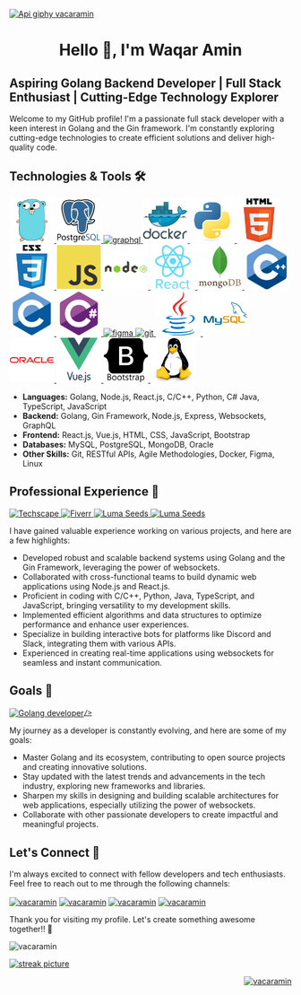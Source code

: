 [![Api giphy vacaramin](https://developers.giphy.com/branch/master/static/api-512d36c09662682717108a38bbb5c57d.gif)](https://vacaramin.me)

<h1 align="center">Hello 👋, I'm Waqar Amin</h1>

## Aspiring Golang Backend Developer | Full Stack Enthusiast | Cutting-Edge Technology Explorer

Welcome to my GitHub profile! I'm a passionate full stack developer with a keen interest in Golang and the Gin framework. I'm constantly exploring cutting-edge technologies to create efficient solutions and deliver high-quality code.

## Technologies & Tools 🛠️
<p align="left">
  <a href="https://golang.org" target="_blank" rel="noreferrer">
    <img
      src="https://raw.githubusercontent.com/devicons/devicon/master/icons/go/go-original.svg"
      alt="go"
      width="80"
      height="80"
    />
  </a>
  <a href="https://www.postgresql.org" target="_blank" rel="noreferrer">
    <img
      src="https://raw.githubusercontent.com/devicons/devicon/master/icons/postgresql/postgresql-original-wordmark.svg"
      alt="postgresql"
      width="80"
      height="80"
    />
  </a>
  <a href="https://graphql.org" target="_blank" rel="noreferrer">
    <img
      src="https://www.vectorlogo.zone/logos/graphql/graphql-icon.svg"
      alt="graphql"
      width="80"
      height="80"
    />
  </a>
  <a href="https://www.docker.com/" target="_blank" rel="noreferrer">
    <img
      src="https://raw.githubusercontent.com/devicons/devicon/master/icons/docker/docker-original-wordmark.svg"
      alt="docker"
      width="80"
      height="80"
    />
  </a>
  <a href="https://www.python.org" target="_blank" rel="noreferrer">
    <img
      src="https://raw.githubusercontent.com/devicons/devicon/master/icons/python/python-original.svg"
      alt="python"
      width="80"
      height="80"
    />
  </a>
  <a href="https://www.w3.org/html/" target="_blank" rel="noreferrer">
    <img
      src="https://raw.githubusercontent.com/devicons/devicon/master/icons/html5/html5-original-wordmark.svg"
      alt="html5"
      width="80"
      height="80"
    />
  </a>
  <a href="https://www.w3schools.com/css/" target="_blank" rel="noreferrer">
    <img
      src="https://raw.githubusercontent.com/devicons/devicon/master/icons/css3/css3-original-wordmark.svg"
      alt="css3"
      width="80"
      height="80"
    />
  </a>
  <a
    href="https://developer.mozilla.org/en-US/docs/Web/JavaScript"
    target="_blank"
    rel="noreferrer"
  >
    <img
      src="https://raw.githubusercontent.com/devicons/devicon/master/icons/javascript/javascript-original.svg"
      alt="javascript"
      width="80"
      height="80"
    />
  </a>
  <a href="https://nodejs.org" target="_blank" rel="noreferrer">
    <img
      src="https://raw.githubusercontent.com/devicons/devicon/master/icons/nodejs/nodejs-original-wordmark.svg"
      alt="nodejs"
      width="80"
      height="80"
    />
  </a>
  <a href="https://reactjs.org/" target="_blank" rel="noreferrer">
    <img
      src="https://raw.githubusercontent.com/devicons/devicon/master/icons/react/react-original-wordmark.svg"
      alt="react"
      width="80"
      height="80"
    />
  </a>
  <a href="https://www.mongodb.com/" target="_blank" rel="noreferrer">
    <img
      src="https://raw.githubusercontent.com/devicons/devicon/master/icons/mongodb/mongodb-original-wordmark.svg"
      alt="mongodb"
      width="80"
      height="80"
    />
  </a>
  <a href="https://www.w3schools.com/cpp/" target="_blank" rel="noreferrer">
    <img
      src="https://raw.githubusercontent.com/devicons/devicon/master/icons/cplusplus/cplusplus-original.svg"
      alt="cplusplus"
      width="80"
      height="80"
    />
  </a>

  <a href="https://www.cprogramming.com/" target="_blank" rel="noreferrer">
    <img
      src="https://raw.githubusercontent.com/devicons/devicon/master/icons/c/c-original.svg"
      alt="c"
      width="80"
      height="80"
    />
  </a>
  <a href="https://www.w3schools.com/cs/" target="_blank" rel="noreferrer">
    <img
      src="https://raw.githubusercontent.com/devicons/devicon/master/icons/csharp/csharp-original.svg"
      alt="csharp"
      width="80"
      height="80"
    />
  </a>

  <a href="https://www.figma.com/" target="_blank" rel="noreferrer">
    <img
      src="https://www.vectorlogo.zone/logos/figma/figma-icon.svg"
      alt="figma"
      width="80"
      height="80"
    />
  </a>
  <a href="https://git-scm.com/" target="_blank" rel="noreferrer">
    <img
      src="https://www.vectorlogo.zone/logos/git-scm/git-scm-icon.svg"
      alt="git"
      width="80"
      height="80"
    />
  </a>
  <a href="https://www.java.com" target="_blank" rel="noreferrer">
    <img
      src="https://raw.githubusercontent.com/devicons/devicon/master/icons/java/java-original.svg"
      alt="java"
      width="80"
      height="80"
    />
  </a>

  <a href="https://www.mysql.com/" target="_blank" rel="noreferrer">
    <img
      src="https://raw.githubusercontent.com/devicons/devicon/master/icons/mysql/mysql-original-wordmark.svg"
      alt="mysql"
      width="80"
      height="80"
    />
  </a>

  <a href="https://www.oracle.com/" target="_blank" rel="noreferrer">
    <img
      src="https://raw.githubusercontent.com/devicons/devicon/master/icons/oracle/oracle-original.svg"
      alt="oracle"
      width="80"
      height="80"
    />
  </a>

  <a href="https://vuejs.org/" target="_blank" rel="noreferrer">
    <img
      src="https://raw.githubusercontent.com/devicons/devicon/master/icons/vuejs/vuejs-original-wordmark.svg"
      alt="vuejs"
      width="80"
      height="80"
    />
  </a>
  <a href="https://getbootstrap.com" target="_blank" rel="noreferrer">
    <img
      src="https://raw.githubusercontent.com/devicons/devicon/master/icons/bootstrap/bootstrap-plain-wordmark.svg"
      alt="bootstrap"
      width="80"
      height="80"
    />
  </a>
  <a href="https://www.linux.org/" target="_blank" rel="noreferrer">
    <img
      src="https://raw.githubusercontent.com/devicons/devicon/master/icons/linux/linux-original.svg"
      alt="linux"
      width="80"
      height="80"
    />
  </a>
</p>

- **Languages:** Golang, Node.js, React.js, C/C++, Python, C# Java, TypeScript, JavaScript
- **Backend:** Golang, Gin Framework, Node.js, Express, Websockets, GraphQL
- **Frontend:** React.js, Vue.js, HTML, CSS, JavaScript, Bootstrap
- **Databases:** MySQL, PostgreSQL, MongoDB, Oracle
- **Other Skills:** Git, RESTful APIs, Agile Methodologies, Docker, Figma, Linux

## Professional Experience 💼
<p align="left">
  <a href="https://techscape.pk" target="_blank" >
    <img
      src="https://shop.techscape.pk/wp-content/uploads/2023/03/TechScape-Color-logo.png"
      alt="Techscape"
      height="80"
    />
  </a>

  <a href="https://fiverr.com/vacaramin86" target="_blank" >
    <img
      src="https://cdn-images-1.medium.com/v2/resize:fit:1200/1*Xa26ULIpZTTP1hN_ReUXVQ.png"
      alt="Fiverr"
      height="80"
    />
  </a>
    <a href="https://www.lumaseeds.com" target="_blank" >
    <img
      src="https://s3-eu-west-1.amazonaws.com/tpd/logos/62b387f6789d489dfde554ea/0x0.png"
      alt="Luma Seeds"
      height="80"
    />
  </a>

  <a href="https://proailab.com" target="_blank" >
    <img
      src="https://proailab.com/wp-content/uploads/2023/02/proailab-light-e1677569914511.png"
      alt="Luma Seeds"
      height="80"
    />
  </a>
  </p>
I have gained valuable experience working on various projects, and here are a few highlights:

- Developed robust and scalable backend systems using Golang and the Gin Framework, leveraging the power of websockets.
- Collaborated with cross-functional teams to build dynamic web applications using Node.js and React.js.
- Proficient in coding with C/C++, Python, Java, TypeScript, and JavaScript, bringing versatility to my development skills.
- Implemented efficient algorithms and data structures to optimize performance and enhance user experiences.
- Specialize in building interactive bots for platforms like Discord and Slack, integrating them with various APIs.
- Experienced in creating real-time applications using websockets for seamless and instant communication.

## Goals 🌱
<p align="left">
  <a href="https://vacaramin.me" target="_blank" >
    <img
      src="https://www.ntaskmanager.com/wp-content/uploads/2019/07/3.png"
      alt="Golang developer"
      width="40%"
      align="center"
      
    />
  </a>
</p>

My journey as a developer is constantly evolving, and here are some of my goals:

- Master Golang and its ecosystem, contributing to open source projects and creating innovative solutions.
- Stay updated with the latest trends and advancements in the tech industry, exploring new frameworks and libraries.
- Sharpen my skills in designing and building scalable architectures for web applications, especially utilizing the power of websockets.
- Collaborate with other passionate developers to create impactful and meaningful projects.

## Let's Connect 🤝

I'm always excited to connect with fellow developers and tech enthusiasts. Feel free to reach out to me through the following channels:

<p align="left">
    <a href="https://wa.link/5x48ip" target="blank"
      ><img
        align="center"
        src="https://raw.githubusercontent.com/rahuldkjain/github-profile-readme-generator/master/src/images/icons/Social/whatsapp.svg"
        alt="vacaramin"
        height="45"
        width="60"
    /></a>
    <a href="https://twitter.com/vacaramin" target="blank"
      ><img
        align="center"
        src="https://raw.githubusercontent.com/rahuldkjain/github-profile-readme-generator/master/src/images/icons/Social/twitter.svg"
        alt="vacaramin"
        height="45"
        width="60"
    /></a>
    <a href="https://linkedin.com/in/vacaramin" target="blank"
      ><img
        align="center"
        src="https://raw.githubusercontent.com/rahuldkjain/github-profile-readme-generator/master/src/images/icons/Social/linked-in-alt.svg"
        alt="vacaramin"
        height="45"
        width="60"
    /></a>
    <a href="https://fb.com/vacaramin" target="blank"
      ><img
        align="center"
        src="https://raw.githubusercontent.com/rahuldkjain/github-profile-readme-generator/master/src/images/icons/Social/facebook.svg"
        alt="vacaramin"
        height="45"
        width="60"
    /></a>
  </p>
  

Thank you for visiting my profile. Let's create something awesome together!! 🚀

<p align="left"> <img src="https://komarev.com/ghpvc/?username=vacaramin&label=Profile%20views&color=0e75b6&style=flat" alt="vacaramin" /> </p>

[![streak picture](https://github-readme-streak-stats.herokuapp.com/?user=vacaramin&)](https://vacaramin.me)

<p align="right"> <a href="https://twitter.com/vacaramin" target="blank"><img src="https://img.shields.io/twitter/follow/vacaramin?logo=twitter&style=for-the-badge" alt="vacaramin" /></a> </p>